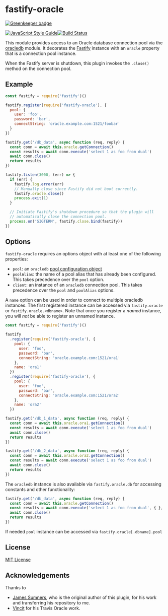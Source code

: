 # fastify-oracle
[![Greenkeeper badge](https://badges.greenkeeper.io/cemremengu/fastify-oracle.svg)](https://greenkeeper.io/)

[![JavaScript Style Guide](https://img.shields.io/badge/code_style-standard-brightgreen.svg)](https://standardjs.com)[![Build Status](https://travis-ci.org/cemremengu/fastify-oracle.svg?branch=master)](https://travis-ci.org/cemremengu/fastify-oracle)

This module provides access to an Oracle database connection pool via the
[oracledb](https://npm.im/oracledb) module. It decorates the [Fastify](https://fastify.io)
instance with an `oracle` property that is a connection pool instance.

When the Fastify server is shutdown, this plugin invokes the `.close()` method
on the connection pool.

## Example

```js
const fastify = require('fastify')()

fastify.register(require('fastify-oracle'), {
  pool: {
    user: 'foo',
    password: 'bar',
    connectString: 'oracle.example.com:1521/foobar'
  }
})

fastify.get('/db_data', async function (req, reply) {
  const conn = await this.oracle.getConnection()
  const results = await conn.execute('select 1 as foo from dual')
  await conn.close()
  return results
})

fastify.listen(3000, (err) => {
  if (err) {
    fastify.log.error(err)
    // Manually close since Fastify did not boot correctly.
    fastify.oracle.close()
    process.exit(1)
  }

  // Initiate Fastify's shutdown procedure so that the plugin will
  // automatically close the connection pool.
  process.on('SIGTERM', fastify.close.bind(fastify))
})
```

## Options

`fastify-oracle` requires an options object with at least one of the following
properties:

+ `pool`: an `oracledb` [pool configuration object](https://github.com/oracle/node-oracledb/blob/33331413/doc/api.md#createpool)
+ `poolAlias`: the name of a pool alias that has already been configured. This
takes precedence over the `pool` option.
+ `client`: an instance of an `oracledb` connection pool. This takes precedence
over the `pool` and `poolAlias` options.

A `name` option can be used in order to connect to multiple oracledb instances. 
The first registered instance can be accessed via `fastify.oracle` or `fastify.oracle.<dbname>`. Note that once you register a *named* instance, you will *not* be able to register an unnamed instance.

```js
const fastify = require('fastify')()

fastify
  .register(require('fastify-oracle'), {
    pool: {
      user: 'foo',
      password: 'bar',
      connectString: 'oracle.example.com:1521/ora1'
    },
    name: 'ora1'
  })
  .register(require('fastify-oracle'), {
    pool: {
      user: 'foo',
      password: 'bar',
      connectString: 'oracle.example.com:1521/ora2'
    },
    name: 'ora2'
  })

fastify.get('/db_1_data', async function (req, reply) {
  const conn = await this.oracle.ora1.getConnection()
  const results = await conn.execute('select 1 as foo from dual')
  await conn.close()
  return results
})

fastify.get('/db_2_data', async function (req, reply) {
  const conn = await this.oracle.ora2.getConnection()
  const results = await conn.execute('select 1 as foo from dual')
  await conn.close()
  return results
})
```

The `oracledb` instance is also available via `fastify.oracle.db` for accessing constants and other functionality:

```js
fastify.get('/db_data', async function (req, reply) {
  const conn = await this.oracle.getConnection()
  const results = await conn.execute('select 1 as foo from dual', { }, { outFormat: this.oracle.db.OBJECT })
  await conn.close()
  return results
})
```

If needed `pool` instance can be accessed via `fastify.oracle[.dbname].pool`

## License

[MIT License](http://jsumners.mit-license.org/)

## Acknowledgements

Thanks to 
- [James Sumners](https://github.com/jsumners), who is the original author of this plugin, for his work and transferring his repository to me.
- [Vincit](https://github.com/Vincit/travis-oracledb-xe) for his Travis Oracle work.